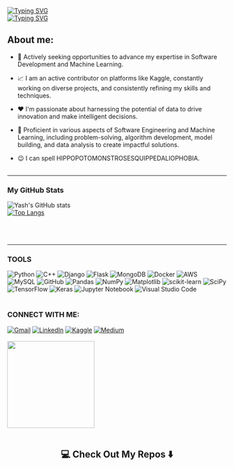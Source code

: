 [![Typing SVG](https://readme-typing-svg.demolab.com?font=Fira+Code&weight=700&size=30&pause=10000&color=5604fb&background=FFFFFF00&width=435&lines=HELLO+I+AM+YASH)](https://git.io/typing-svg)<br>
[![Typing SVG](https://readme-typing-svg.demolab.com/?color=f50ab8&lines=SOFTWARE+DEVELOPMENT;MACHINE+LEARNING;DEEP+LEARNING)](https://git.io/typing-svg)
<h2>About me:</h2>

- 💼 Actively seeking opportunities to advance my expertise in Software Development and Machine Learning.

- 📈 I am an active contributor on platforms like Kaggle, constantly working on diverse projects, and consistently refining my skills and techniques.

- ❤️ I'm passionate about harnessing the potential of data to drive innovation and make intelligent decisions.

- 💬 Proficient in various aspects of Software Engineering and Machine Learning, including problem-solving, algorithm development, model building, and data analysis to create impactful solutions.
  
- 😉 I can spell HIPPOPOTOMONSTROSESQUIPPEDALIOPHOBIA.<br><br>
 <hr>
<h3>My GitHub Stats</h3>

![Yash's GitHub stats](https://github-readme-stats-sigma-five.vercel.app/api?username=yxsh16&show_icons=true&theme=radical)<br>
[![Top Langs](https://github-readme-stats-sigma-five.vercel.app/api/top-langs/?username=yxsh16&layout=compact)](https://github.com/yash16jr/github-readme-stats)
<br><br><br><br><hr>
<h3>TOOLS</h3>

![Python](https://img.shields.io/badge/python-3670A0?style=for-the-badge&logo=python&logoColor=ffdd54)
![C++](https://img.shields.io/badge/c++-%2300599C.svg?style=for-the-badge&logo=c%2B%2B&logoColor=white)
![Django](https://img.shields.io/badge/django-%23092E20.svg?style=for-the-badge&logo=django&logoColor=white)
![Flask](https://img.shields.io/badge/flask-%23000.svg?style=for-the-badge&logo=flask&logoColor=white)
![MongoDB](https://img.shields.io/badge/MongoDB-%234ea94b.svg?style=for-the-badge&logo=mongodb&logoColor=white)
![Docker](https://img.shields.io/badge/docker-%230db7ed.svg?style=for-the-badge&logo=docker&logoColor=white)
![AWS](https://img.shields.io/badge/AWS-%23FF9900.svg?style=for-the-badge&logo=amazon-aws&logoColor=white)
![MySQL](https://img.shields.io/badge/mysql-%2300f.svg?style=for-the-badge&logo=mysql&logoColor=white)
![GitHub](https://img.shields.io/badge/github-%23121011.svg?style=for-the-badge&logo=github&logoColor=white)
![Pandas](https://img.shields.io/badge/pandas-%23150458.svg?style=for-the-badge&logo=pandas&logoColor=white)
![NumPy](https://img.shields.io/badge/numpy-%23013243.svg?style=for-the-badge&logo=numpy&logoColor=white)
![Matplotlib](https://img.shields.io/badge/Matplotlib-%23ffffff.svg?style=for-the-badge&logo=Matplotlib&logoColor=black)
![scikit-learn](https://img.shields.io/badge/scikit--learn-%23F7931E.svg?style=for-the-badge&logo=scikit-learn&logoColor=white)
![SciPy](https://img.shields.io/badge/SciPy-%230C55A5.svg?style=for-the-badge&logo=scipy&logoColor=%white)
![TensorFlow](https://img.shields.io/badge/TensorFlow-%23FF6F00.svg?style=for-the-badge&logo=TensorFlow&logoColor=white)
![Keras](https://img.shields.io/badge/Keras-%23D00000.svg?style=for-the-badge&logo=Keras&logoColor=white)
![Jupyter Notebook](https://img.shields.io/badge/jupyter-%23FA0F00.svg?style=for-the-badge&logo=jupyter&logoColor=white)
![Visual Studio Code](https://img.shields.io/badge/Visual%20Studio%20Code-0078d7.svg?style=for-the-badge&logo=visual-studio-code&logoColor=white)<br><br>

<h3>CONNECT WITH ME:</h3>

<a href="mailto:yash16jr@gmail.com">![Gmail](https://img.shields.io/badge/Gmail-D14836?style=for-the-badge&logo=gmail&logoColor=white)</a>
<a href= "https://www.linkedin.com/in/yash16singh">![LinkedIn](https://img.shields.io/badge/linkedin-%230077B5.svg?style=for-the-badge&logo=linkedin&logoColor=white)</a>
<a href = "https://www.kaggle.com/yash16jr">![Kaggle](https://img.shields.io/badge/Kaggle-035a7d?style=for-the-badge&logo=kaggle&logoColor=white)</a>
<a href = "https://medium.com/@yash16jr">![Medium](https://img.shields.io/badge/Medium-12100E?style=for-the-badge&logo=medium&logoColor=white)</a><br><br>
<img src="https://camo.githubusercontent.com/b867e04377eea646939445ce4e0565253428256abc39c6d32d7b67aab3160d18/68747470733a2f2f63617073756c652d72656e6465722e76657263656c2e6170702f6170693f747970653d776176696e6726636f6c6f723d6772616469656e74266865696768743d3130302673656374696f6e3d666f6f746572" height="200" theme=tokyonight/><br><br>
<h2  align="center">💻 Check Out My Repos ⬇️ </h2>    
